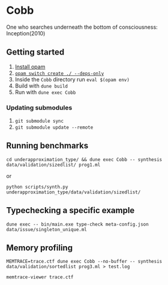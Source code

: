 # Cobb
One who searches underneath the bottom of consciousness: Inception(2010)

## Getting started
1. [Install opam](https://opam.ocaml.org/doc/Install.html)
2. [`opam switch create ./ --deps-only`](https://opam.ocamXl.org/blog/opam-local-switches/#A-reminder-about-switches)
3. Inside the `Cobb` directory run `eval $(opam env)`
4. Build with `dune build`
5. Run with `dune exec Cobb`

### Updating submodules
1. `git submodule sync`
2. `git submodule update --remote`

## Running benchmarks

`cd underapproximation_type/ && dune exec Cobb -- synthesis data/validation/sizedlist/ prog1.ml`

or

`python scripts/synth.py underapproximation_type/data/validation/sizedlist/`


## Typechecking a specific example

`dune exec -- bin/main.exe type-check meta-config.json data/issue/singleton_unique.ml`

## Memory profiling

`MEMTRACE=trace.ctf dune exec Cobb --no-buffer -- synthesis data/validation/sortedlist prog3.ml > test.log`

`memtrace-viewer trace.ctf`
